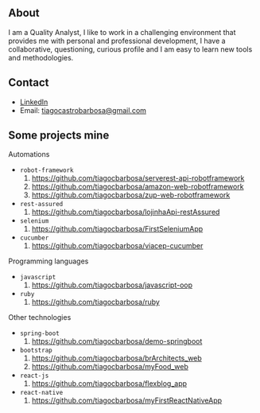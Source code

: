 ## About
I am a Quality Analyst, I like to work in a challenging environment that provides me with personal and professional development, I have a collaborative, questioning, curious profile and I am easy to learn new tools and methodologies.

## Contact
- [LinkedIn](https://www.linkedin.com/in/tiagocastrobarbosa/)
- Email: tiagocastrobarbosa@gmail.com

## Some projects mine

Automations

  - `robot-framework`
    1. https://github.com/tiagocbarbosa/serverest-api-robotframework
    1. https://github.com/tiagocbarbosa/amazon-web-robotframework
    1. https://github.com/tiagocbarbosa/zup-web-robotframework
  - `rest-assured`
    1. https://github.com/tiagocbarbosa/lojinhaApi-restAssured
  - `selenium`
    1. https://github.com/tiagocbarbosa/FirstSeleniumApp
  - `cucumber`
    1. https://github.com/tiagocbarbosa/viacep-cucumber

Programming languages

  - `javascript`
    1. https://github.com/tiagocbarbosa/javascript-oop
  - `ruby`
    1. https://github.com/tiagocbarbosa/ruby

Other technologies

  - `spring-boot`
    1. https://github.com/tiagocbarbosa/demo-springboot
  - `bootstrap`
    1. https://github.com/tiagocbarbosa/brArchitects_web
    2. https://github.com/tiagocbarbosa/myFood_web
  - `react-js`
    1. https://github.com/tiagocbarbosa/flexblog_app
  - `react-native`
    1. https://github.com/tiagocbarbosa/myFirstReactNativeApp
